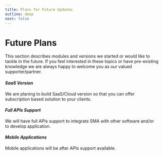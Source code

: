 ```yaml
---
title: Plans for Future Updates
outline: deep
next: false
---
```


# Future Plans

This section describes modules and versions we started or would like to tackle in the future. If you feel interested in these topics or have pre-existing knowledge we are always happy to welcome you as our valued supporter/partner.

#### **_SaaS Version_**

We are planing to build SaaS/Cloud version so that you can offer subscription based solution to your clients.

#### **_Full APIs Support_**

We will have full APIs support to integrate SMA with other software and/or to develop application.

#### **_Mobile Applications_**

Mobile applications will be after APIs support available.

